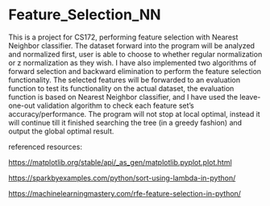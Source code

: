 # Feature_Selection_NN

This is a project for CS172, performing feature selection with Nearest Neighbor classifier. The dataset forward into the program will be analyzed and normalized first, user is able to choose to whether regular normalization or z normalization as they wish. I have also implemented two algorithms of forward selection and backward elimination to perform the feature selection functionality. The selected features will be forwarded to an evaluation function to test its functionality on the actual dataset, the evaluation function is based on Nearest Neighbor classifier, and I have used the leave-one-out validation algorithm to check each feature set’s accuracy/performance. The program will not stop at local optimal, instead it will continue till it finished searching the tree (in a greedy fashion) and output the global optimal result.

referenced resources:

https://matplotlib.org/stable/api/_as_gen/matplotlib.pyplot.plot.html

https://sparkbyexamples.com/python/sort-using-lambda-in-python/

https://machinelearningmastery.com/rfe-feature-selection-in-python/